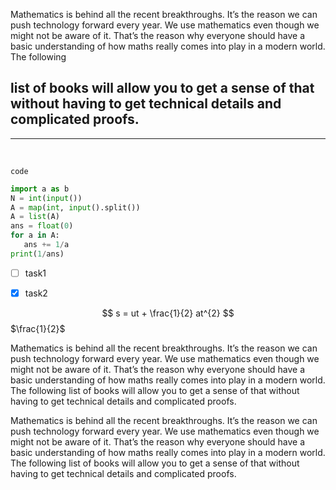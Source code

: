 Mathematics is behind all the recent breakthroughs. It’s the reason we can push technology forward every year. We use mathematics even though we might not be aware of it. That’s the reason why everyone should have a basic understanding of how maths really comes into play in a modern world. The following 
## list of books will allow you to get a sense of that without having to get technical details and complicated proofs.

---
<br>

`code`

```python
import a as b
N = int(input())
A = map(int, input().split())
A = list(A)
ans = float(0)
for a in A:
   ans += 1/a
print(1/ans)
```

- [ ]  task1
- [x] task2


$$
s = ut + \frac{1}{2} at^{2}
$$
$\frac{1}{2}$

Mathematics is behind all the recent breakthroughs. It’s the reason we can push technology forward every year. We use mathematics even though we might not be aware of it. That’s the reason why everyone should have a basic understanding of how maths really comes into play in a modern world. The following list of books will allow you to get a sense of that without having to get technical details and complicated proofs.


Mathematics is behind all the recent breakthroughs. It’s the reason we can push technology forward every year. We use mathematics even though we might not be aware of it. That’s the reason why everyone should have a basic understanding of how maths really comes into play in a modern world. The following list of books will allow you to get a sense of that without having to get technical details and complicated proofs.